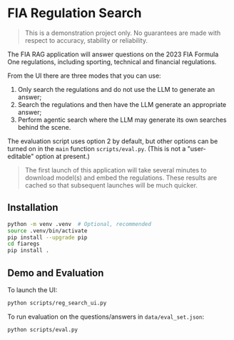 # FIA Regulation Search

> This is a demonstration project only. No guarantees are made with respect to accuracy, stability or reliability.

The FIA RAG application will answer questions on the 2023 FIA Formula One regulations, including sporting, technical and financial regulations.

From the UI there are three modes that you can use:

1. Only search the regulations and do not use the LLM to generate an answer;
2. Search the regulations and then have the LLM generate an appropriate answer;
3. Perform agentic search where the LLM may generate its own searches behind the scene.

The evaluation script uses option 2 by default, but other options can be turned on in the `main` function `scripts/eval.py`. (This is not a "user-editable" option at present.)

> The first launch of this application will take several minutes to download model(s) and embed the regulations. These results are cached so that subsequent launches will be much quicker.

## Installation

```bash
python -m venv .venv  # Optional, recommended
source .venv/bin/activate
pip install --upgrade pip
cd fiaregs
pip install .
```

## Demo and Evaluation

To launch the UI:

```bash
python scripts/reg_search_ui.py
```

To run evaluation on the questions/answers in `data/eval_set.json`:

```bash
python scripts/eval.py
```
